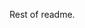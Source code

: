 <!--
title: testtitle
description: testdescription of a test
watch: *.md

ignore-this-key: never show
-->

Rest of readme.
